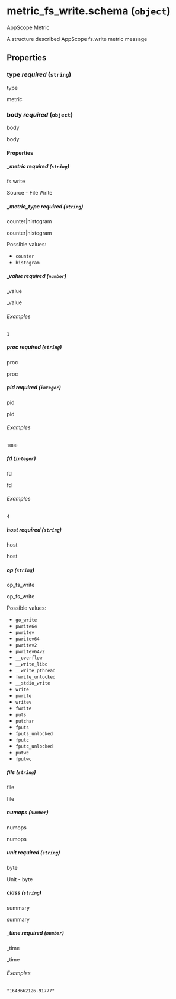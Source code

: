 # metric_fs_write.schema (`object`)

AppScope Metric

A structure described AppScope fs.write metric message

## Properties

### type _required_ (`string`)

type

metric

### body _required_ (`object`)

body

body

#### Properties

##### _metric _required_ (`string`)

fs.write

Source - File Write

##### _metric_type _required_ (`string`)

counter|histogram

counter|histogram

Possible values:

- `counter`
- `histogram`

##### _value _required_ (`number`)

_value

_value

###### Examples

`1`

##### proc _required_ (`string`)

proc

proc

##### pid _required_ (`integer`)

pid

pid

###### Examples

`1000`

##### fd (`integer`)

fd

fd

###### Examples

`4`

##### host _required_ (`string`)

host

host

##### op (`string`)

op_fs_write

op_fs_write

Possible values:

- `go_write`
- `pwrite64`
- `pwritev`
- `pwritev64`
- `pwritev2`
- `pwritev64v2`
- `__overflow`
- `__write_libc`
- `__write_pthread`
- `fwrite_unlocked`
- `__stdio_write`
- `write`
- `pwrite`
- `writev`
- `fwrite`
- `puts`
- `putchar`
- `fputs`
- `fputs_unlocked`
- `fputc`
- `fputc_unlocked`
- `putwc`
- `fputwc`

##### file (`string`)

file

file

##### numops (`number`)

numops

numops

##### unit _required_ (`string`)

byte

Unit - byte

##### class (`string`)

summary

summary

##### _time _required_ (`number`)

_time

_time

###### Examples

`"1643662126.91777"`

